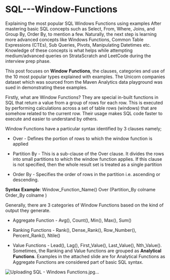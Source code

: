 # SQL---Window-Functions
Explaining the most popular SQL Windows Functions using examples
After mastering basic SQL concepts such as Select, From, Where, Joins, and Group By, Order By, to mention a few. Naturally, the next step is learning more advanced concepts like Windows Functions, Common Table Expressions (CTEs), Sub Queries, Pivots, Manipulating Datetimes etc. Knowledge of these concepts is what helps while attempting medium/advanced queries on StrataScratch and LeetCode during the interview prep phase.

This post focuses on 𝐖𝐢𝐧𝐝𝐨𝐰 𝐅𝐮𝐧𝐜𝐭𝐢𝐨𝐧𝐬, the clauses, categories and use of the 10 most popular types explained with examples. The Unicorn companies dataset which was sourced from the Maven Analytics data playground was sued in demonstrating these examples.

Firstly, what are Window Functions? They are special in-built functions in SQL that return a value from a group of rows for each row. This is executed by performing calculations across a set of table rows (windows) that are somehow related to the current row. Their usage makes SQL code faster to execute and easier to understand by others.

Window Functions have a particular syntax identified by 3 clauses namely;

* Over -  Defines the portion of rows to which the window function is applied 

* Partition By - This is a sub-clause of the Over clause. It divides the rows into small partitions to which the window function applies. If this clause is not specified, then the whole result set is treated as a single partition

* Order By - Specifies the order of rows in the partition i.e. ascending or descending. 

𝐒𝐲𝐧𝐭𝐚𝐱 𝐄𝐱𝐚𝐦𝐩𝐥𝐞: Window_Function_Name() Over (Partition_By colname Order_By colname )  

Generally, there are 3 categories of Window Functions based on the kind of output they generate.

* Aggregate Function - Avg(), Count(), Min(), Max(), Sum()

* Ranking Functions - Rank(), Dense_Rank(), Row_Number(), Percent_Rank(), Ntile()

* Value Functions - Lead(), Lag(), First_Value(), Last_Value(), Nth_Value(). Sometimes, the Ranking and Value functions are grouped as 𝐀𝐧𝐚𝐥𝐲𝐭𝐢𝐜𝐚𝐥 𝐅𝐮𝐧𝐜𝐭𝐢𝐨𝐧𝐬. Examples in the attached slide are for Analytical Functions as Aggregate Functions are considered part of basic SQL syntax.

![Uploading SQL - Windows Functions.jpg…]()
